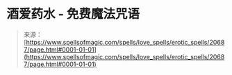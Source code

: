 <!--yml

category: 未分类

date: 2024-06-12 19:03:41

-->

# 酒爱药水 - 免费魔法咒语

> 来源：[https://www.spellsofmagic.com/spells/love_spells/erotic_spells/20687/page.html#0001-01-01](https://www.spellsofmagic.com/spells/love_spells/erotic_spells/20687/page.html#0001-01-01)
